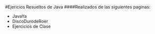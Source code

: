 #Ejericios Resueltos de Java
####Realizados de las siguientes paginas:
- JavaYa
- DiscoDurodeRoer
- Ejercicios de Clase
